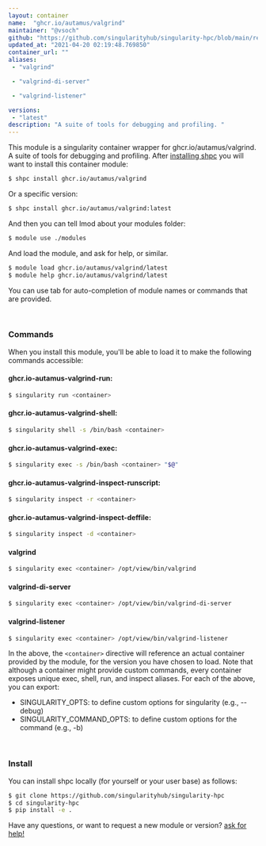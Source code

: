 ```yaml
---
layout: container
name:  "ghcr.io/autamus/valgrind"
maintainer: "@vsoch"
github: "https://github.com/singularityhub/singularity-hpc/blob/main/registry/ghcr.io/autamus/valgrind/container.yaml"
updated_at: "2021-04-20 02:19:48.769850"
container_url: ""
aliases:
 - "valgrind"

 - "valgrind-di-server"

 - "valgrind-listener"

versions:
 - "latest"
description: "A suite of tools for debugging and profiling. "
---
```


This module is a singularity container wrapper for ghcr.io/autamus/valgrind.
A suite of tools for debugging and profiling. 
After [installing shpc](#install) you will want to install this container module:

```bash
$ shpc install ghcr.io/autamus/valgrind
```

Or a specific version:

```bash
$ shpc install ghcr.io/autamus/valgrind:latest
```

And then you can tell lmod about your modules folder:

```bash
$ module use ./modules
```

And load the module, and ask for help, or similar.

```bash
$ module load ghcr.io/autamus/valgrind/latest
$ module help ghcr.io/autamus/valgrind/latest
```

You can use tab for auto-completion of module names or commands that are provided.

<br>

### Commands

When you install this module, you'll be able to load it to make the following commands accessible:

#### ghcr.io-autamus-valgrind-run:

```bash
$ singularity run <container>
```

#### ghcr.io-autamus-valgrind-shell:

```bash
$ singularity shell -s /bin/bash <container>
```

#### ghcr.io-autamus-valgrind-exec:

```bash
$ singularity exec -s /bin/bash <container> "$@"
```

#### ghcr.io-autamus-valgrind-inspect-runscript:

```bash
$ singularity inspect -r <container>
```

#### ghcr.io-autamus-valgrind-inspect-deffile:

```bash
$ singularity inspect -d <container>
```


#### valgrind
       
```bash
$ singularity exec <container> /opt/view/bin/valgrind
```


#### valgrind-di-server
       
```bash
$ singularity exec <container> /opt/view/bin/valgrind-di-server
```


#### valgrind-listener
       
```bash
$ singularity exec <container> /opt/view/bin/valgrind-listener
```



In the above, the `<container>` directive will reference an actual container provided
by the module, for the version you have chosen to load. Note that although a container
might provide custom commands, every container exposes unique exec, shell, run, and
inspect aliases. For each of the above, you can export:

 - SINGULARITY_OPTS: to define custom options for singularity (e.g., --debug)
 - SINGULARITY_COMMAND_OPTS: to define custom options for the command (e.g., -b)

<br>
  
### Install

You can install shpc locally (for yourself or your user base) as follows:

```bash
$ git clone https://github.com/singularityhub/singularity-hpc
$ cd singularity-hpc
$ pip install -e .
```

Have any questions, or want to request a new module or version? [ask for help!](https://github.com/singularityhub/singularity-hpc/issues)